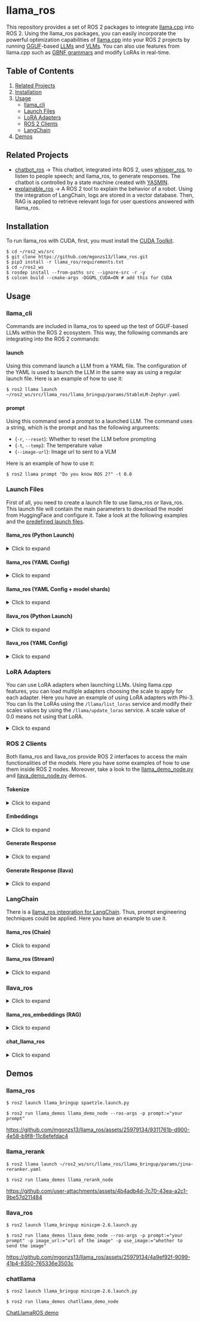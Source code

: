 # llama_ros

This repository provides a set of ROS 2 packages to integrate [llama.cpp](https://github.com/ggerganov/llama.cpp) into ROS 2. Using the llama_ros packages, you can easily incorporate the powerful optimization capabilities of [llama.cpp](https://github.com/ggerganov/llama.cpp) into your ROS 2 projects by running [GGUF](https://github.com/ggerganov/ggml/blob/master/docs/gguf.md)-based [LLMs](https://huggingface.co/models?sort=trending&search=gguf+7b) and [VLMs](https://huggingface.co/models?sort=trending&search=gguf+llava). You can also use features from llama.cpp such as [GBNF grammars](https://github.com/ggerganov/llama.cpp/blob/master/grammars/README.md) and modify LoRAs in real-time.

## Table of Contents

1. [Related Projects](#related-projects)
2. [Installation](#installation)
3. [Usage](#usage)
   - [llama_cli](#llama_cli)
   - [Launch Files](#launch-files)
   - [LoRA Adapters](#lora-adapters)
   - [ROS 2 Clients](#ros-2-clients)
   - [LangChain](#langchain)
4. [Demos](#demos)

## Related Projects

- [chatbot_ros](https://github.com/mgonzs13/chatbot_ros) &rarr; This chatbot, integrated into ROS 2, uses [whisper_ros](https://github.com/mgonzs13/whisper_ros/tree/main), to listen to people speech; and llama_ros, to generate responses. The chatbot is controlled by a state machine created with [YASMIN](https://github.com/uleroboticsgroup/yasmin).
- [explainable_ros](https://github.com/Dsobh/explainable_ROS) &rarr; A ROS 2 tool to explain the behavior of a robot. Using the integration of LangChain, logs are stored in a vector database. Then, RAG is applied to retrieve relevant logs for user questions answered with llama_ros.

## Installation

To run llama_ros with CUDA, first, you must install the [CUDA Toolkit](https://developer.nvidia.com/cuda-toolkit).

```shell
$ cd ~/ros2_ws/src
$ git clone https://github.com/mgonzs13/llama_ros.git
$ pip3 install -r llama_ros/requirements.txt
$ cd ~/ros2_ws
$ rosdep install --from-paths src --ignore-src -r -y
$ colcon build --cmake-args -DGGML_CUDA=ON # add this for CUDA
```

## Usage

### llama_cli

Commands are included in llama_ros to speed up the test of GGUF-based LLMs within the ROS 2 ecosystem. This way, the following commands are integrating into the ROS 2 commands:

#### launch

Using this command launch a LLM from a YAML file. The configuration of the YAML is used to launch the LLM in the same way as using a regular launch file. Here is an example of how to use it:

```shell
$ ros2 llama launch ~/ros2_ws/src/llama_ros/llama_bringup/params/StableLM-Zephyr.yaml
```

#### prompt

Using this command send a prompt to a launched LLM. The command uses a string, which is the prompt and has the following arguments:

- (`-r`, `--reset`): Whether to reset the LLM before prompting
- (`-t`, `--temp`): The temperature value
- (`--image-url`): Image url to sent to a VLM

Here is an example of how to use it:

```shell
$ ros2 llama prompt "Do you know ROS 2?" -t 0.0
```

### Launch Files

First of all, you need to create a launch file to use llama_ros or llava_ros. This launch file will contain the main parameters to download the model from HuggingFace and configure it. Take a look at the following examples and the [predefined launch files](llama_bringup/launch).

#### llama_ros (Python Launch)

<details>
<summary>Click to expand</summary>

```python
from launch import LaunchDescription
from llama_bringup.utils import create_llama_launch


def generate_launch_description():

    return LaunchDescription([
        create_llama_launch(
            n_ctx=2048, # context of the LLM in tokens
            n_batch=8, # batch size in tokens
            n_gpu_layers=0, # layers to load in GPU
            n_threads=1, # threads
            n_predict=2048, # max tokens, -1 == inf

            model_repo="TheBloke/Marcoroni-7B-v3-GGUF", # Hugging Face repo
            model_filename="marcoroni-7b-v3.Q4_K_M.gguf", # model file in repo

            system_prompt_type="alpaca" # system prompt type
        )
    ])
```

```shell
$ ros2 launch llama_bringup marcoroni.launch.py
```

</details>

#### llama_ros (YAML Config)

<details>
<summary>Click to expand</summary>

```yaml
n_ctx: 2048 # context of the LLM in tokens
n_batch: 8 # batch size in tokens
n_gpu_layers: 0 # layers to load in GPU
n_threads: 1 # threads
n_predict: 2048 # max tokens, -1 == inf

model_repo: "cstr/Spaetzle-v60-7b-GGUF" # Hugging Face repo
model_filename: "Spaetzle-v60-7b-q4-k-m.gguf" # model file in repo

system_prompt_type: "Alpaca" # system prompt type
```

```python
import os
from launch import LaunchDescription
from llama_bringup.utils import create_llama_launch_from_yaml
from ament_index_python.packages import get_package_share_directory


def generate_launch_description():
    return LaunchDescription([
        create_llama_launch_from_yaml(os.path.join(
            get_package_share_directory("llama_bringup"), "params", "Spaetzle.yaml"))
    ])
```

```shell
$ ros2 launch llama_bringup spaetzle.launch.py
```

</details>

#### llama_ros (YAML Config + model shards)

<details>
<summary>Click to expand</summary>

```yaml
n_ctx: 2048 # context of the LLM in tokens
n_batch: 8 # batch size in tokens
n_gpu_layers: 0 # layers to load in GPU
n_threads: 1 # threads
n_predict: 2048 # max tokens, -1 == inf

model_repo: "Qwen/Qwen2.5-Coder-7B-Instruct-GGUF" # Hugging Face repo
model_filename: "qwen2.5-coder-7b-instruct-q4_k_m-00001-of-00002.gguf" # model shard file in repo

system_prompt_type: "ChatML" # system prompt type
```

```shell
$ ros2 llama launch Qwen2.yaml
```

</details>

#### llava_ros (Python Launch)

<details>
<summary>Click to expand</summary>

```python
from launch import LaunchDescription
from llama_bringup.utils import create_llama_launch

def generate_launch_description():

    return LaunchDescription([
        create_llama_launch(
            use_llava=True, # enable llava

            n_ctx=8192, # context of the LLM in tokens, use a huge context size to load images
            n_batch=512, # batch size in tokens
            n_gpu_layers=33, # layers to load in GPU
            n_threads=1, # threads
            n_predict=8192, # max tokens, -1 == inf

            model_repo="cjpais/llava-1.6-mistral-7b-gguf", # Hugging Face repo
            model_filename="llava-v1.6-mistral-7b.Q4_K_M.gguf", # model file in repo

            mmproj_repo="cjpais/llava-1.6-mistral-7b-gguf", # Hugging Face repo
            mmproj_filename="mmproj-model-f16.gguf", # mmproj file in repo

            system_prompt_type="mistral" # system prompt type
        )
    ])
```

```shell
$ ros2 launch llama_bringup llava.launch.py
```

</details>

#### llava_ros (YAML Config)

<details>
<summary>Click to expand</summary>

```yaml
use_llava: True # enable llava

n_ctx: 8192 # context of the LLM in tokens use a huge context size to load images
n_batch: 512 # batch size in tokens
n_gpu_layers: 33 # layers to load in GPU
n_threads: 1 # threads
n_predict: 8192 # max tokens -1 : :  inf

model_repo: "cjpais/llava-1.6-mistral-7b-gguf" # Hugging Face repo
model_filename: "llava-v1.6-mistral-7b.Q4_K_M.gguf" # model file in repo

mmproj_repo: "cjpais/llava-1.6-mistral-7b-gguf" # Hugging Face repo
mmproj_filename: "mmproj-model-f16.gguf" # mmproj file in repo

system_prompt_type: "mistral" # system prompt type
```

```python
def generate_launch_description():
    return LaunchDescription([
        create_llama_launch_from_yaml(os.path.join(
            get_package_share_directory("llama_bringup"),
            "params", "llava-1.6-mistral-7b-gguf.yaml"))
    ])
```

```shell
$ ros2 launch llama_bringup llava.launch.py
```

</details>

### LoRA Adapters

You can use LoRA adapters when launching LLMs. Using llama.cpp features, you can load multiple adapters choosing the scale to apply for each adapter. Here you have an example of using LoRA adapters with Phi-3. You can lis the
LoRAs using the `/llama/list_loras` service and modify their scales values by using the `/llama/update_loras` service. A scale value of 0.0 means not using that LoRA.

<details>
<summary>Click to expand</summary>

```yaml
n_ctx: 2048
n_batch: 8
n_gpu_layers: 0
n_threads: 1
n_predict: 2048

model_repo: "bartowski/Phi-3.5-mini-instruct-GGUF"
model_filename: "Phi-3.5-mini-instruct-Q4_K_M.gguf"

lora_adapters:
  - repo: "zhhan/adapter-Phi-3-mini-4k-instruct_code_writing"
    filename: "Phi-3-mini-4k-instruct-adaptor-f16-code_writer.gguf"
    scale: 0.5
  - repo: "zhhan/adapter-Phi-3-mini-4k-instruct_summarization"
    filename: "Phi-3-mini-4k-instruct-adaptor-f16-summarization.gguf"
    scale: 0.5

system_prompt_type: "Phi-3"
```

</details>

### ROS 2 Clients

Both llama_ros and llava_ros provide ROS 2 interfaces to access the main functionalities of the models. Here you have some examples of how to use them inside ROS 2 nodes. Moreover, take a look to the [llama_demo_node.py](llama_demos/llama_demos/llama_demo_node.py) and [llava_demo_node.py](llama_demos/llama_demos/llava_demo_node.py) demos.

#### Tokenize

<details>
<summary>Click to expand</summary>

```python
from rclpy.node import Node
from llama_msgs.srv import Tokenize


class ExampleNode(Node):
    def __init__(self) -> None:
        super().__init__("example_node")

        # create the client
        self.srv_client = self.create_client(Tokenize, "/llama/tokenize")

        # create the request
        req = Tokenize.Request()
        req.prompt = "Example text"

        # call the tokenize service
        self.srv_client.wait_for_service()
        res = self.srv_client.call(req)
        tokens = res.tokens
```

</details>

#### Embeddings

<details>
<summary>Click to expand</summary>

_Remember to launch llama_ros with embedding set to true to be able of generating embeddings with your LLM._

```python
from rclpy.node import Node
from llama_msgs.srv import Embeddings


class ExampleNode(Node):
    def __init__(self) -> None:
        super().__init__("example_node")

        # create the client
        self.srv_client = self.create_client(Embeddings, "/llama/generate_embeddings")

        # create the request
        req = Embeddings.Request()
        req.prompt = "Example text"
        req.normalize = True

        # call the embedding service
        self.srv_client.wait_for_service()
        res = self.srv_client.call(req)
        embeddings = res.embeddings
```

</details>

#### Generate Response

<details>
<summary>Click to expand</summary>

```python
import rclpy
from rclpy.node import Node
from rclpy.action import ActionClient
from llama_msgs.action import GenerateResponse


class ExampleNode(Node):
    def __init__(self) -> None:
        super().__init__("example_node")

        # create the client
        self.action_client = ActionClient(
            self, GenerateResponse, "/llama/generate_response")

        # create the goal and set the sampling config
        goal = GenerateResponse.Goal()
        goal.prompt = self.prompt
        goal.sampling_config.temp = 0.2

        # wait for the server and send the goal
        self.action_client.wait_for_server()
        send_goal_future = self.action_client.send_goal_async(
            goal)

        # wait for the server
        rclpy.spin_until_future_complete(self, send_goal_future)
        get_result_future = send_goal_future.result().get_result_async()

        # wait again and take the result
        rclpy.spin_until_future_complete(self, get_result_future)
        result: GenerateResponse.Result = get_result_future.result().result
```

</details>

#### Generate Response (llava)

<details>
<summary>Click to expand</summary>

```python
import cv2
from cv_bridge import CvBridge

import rclpy
from rclpy.node import Node
from rclpy.action import ActionClient
from llama_msgs.action import GenerateResponse


class ExampleNode(Node):
    def __init__(self) -> None:
        super().__init__("example_node")

        # create a cv bridge for the image
        self.cv_bridge = CvBridge()

        # create the client
        self.action_client = ActionClient(
            self, GenerateResponse, "/llama/generate_response")

        # create the goal and set the sampling config
        goal = GenerateResponse.Goal()
        goal.prompt = self.prompt
        goal.sampling_config.temp = 0.2

        # add your image to the goal
        image = cv2.imread("/path/to/your/image", cv2.IMREAD_COLOR)
        goal.image = self.cv_bridge.cv2_to_imgmsg(image)

        # wait for the server and send the goal
        self.action_client.wait_for_server()
        send_goal_future = self.action_client.send_goal_async(
            goal)

        # wait for the server
        rclpy.spin_until_future_complete(self, send_goal_future)
        get_result_future = send_goal_future.result().get_result_async()

        # wait again and take the result
        rclpy.spin_until_future_complete(self, get_result_future)
        result: GenerateResponse.Result = get_result_future.result().result
```

</details>

### LangChain

There is a [llama_ros integration for LangChain](llama_ros/llama_ros/langchain/). Thus, prompt engineering techniques could be applied. Here you have an example to use it.

#### llama_ros (Chain)

<details>
<summary>Click to expand</summary>

```python
import rclpy
from llama_ros.langchain import LlamaROS
from langchain.prompts import PromptTemplate
from langchain_core.output_parsers import StrOutputParser


rclpy.init()

# create the llama_ros llm for langchain
llm = LlamaROS()

# create a prompt template
prompt_template = "tell me a joke about {topic}"
prompt = PromptTemplate(
    input_variables=["topic"],
    template=prompt_template
)

# create a chain with the llm and the prompt template
chain = prompt | llm | StrOutputParser()

# run the chain
text = chain.invoke({"topic": "bears"})
print(text)

rclpy.shutdown()
```

</details>

#### llama_ros (Stream)

<details>
<summary>Click to expand</summary>

```python
import rclpy
from llama_ros.langchain import LlamaROS
from langchain.prompts import PromptTemplate
from langchain_core.output_parsers import StrOutputParser


rclpy.init()

# create the llama_ros llm for langchain
llm = LlamaROS()

# create a prompt template
prompt_template = "tell me a joke about {topic}"
prompt = PromptTemplate(
    input_variables=["topic"],
    template=prompt_template
)

# create a chain with the llm and the prompt template
chain = prompt | llm | StrOutputParser()

# run the chain
for c in chain.stream({"topic": "bears"}):
    print(c, flush=True, end="")

rclpy.shutdown()
```

</details>

### llava_ros

<details>
<summary>Click to expand</summary>

```python
import rclpy
from llama_ros.langchain import LlamaROS

rclpy.init()

# create the llama_ros llm for langchain
llm = LlamaROS()

# bind the url_image
llm = llm.bind(image_url=image_url).stream("Describe the image")
image_url = "https://upload.wikimedia.org/wikipedia/commons/thumb/d/dd/Gfp-wisconsin-madison-the-nature-boardwalk.jpg/2560px-Gfp-wisconsin-madison-the-nature-boardwalk.jpg"

# run the llm
for c in llm:
    print(c, flush=True, end="")

rclpy.shutdown()

```

</details>

#### llama_ros_embeddings (RAG)

<details>
<summary>Click to expand</summary>

```python
import rclpy
from langchain_community.vectorstores import Chroma
from llama_ros.langchain import LlamaROSEmbeddings


rclpy.init()

# create the llama_ros embeddings for lanchain
embeddings = LlamaROSEmbeddings()

# create a vector database and assign it
db = Chroma(embedding_function=embeddings)

# create the retriever
retriever = db.as_retriever(search_kwargs={"k": 5})

# add your texts
db.add_texts(texts=["your_texts"])

# retrieve documents
docuemnts = retriever.get_relevant_documents("your_query")
print(docuemnts)

rclpy.shutdown()
```

</details>

#### chat_llama_ros

<details>
<summary>Click to expand</summary>

```python
import rclpy
from llama_ros.langchain import ChatLlamaROS
from langchain_core.messages import SystemMessage
from langchain_core.prompts import ChatPromptTemplate, HumanMessagePromptTemplate
from langchain_core.output_parsers import StrOutputParser


rclpy.init()

# create chat
chat = ChatLlamaROS(
    temp=0.2,
    penalty_last_n=8,
)

# create prompt template with messages
prompt = ChatPromptTemplate.from_messages([
    SystemMessage("You are a IA that just asnwer with a single word."),
    HumanMessagePromptTemplate.from_template(template=[
        {"type": "text", "text": "<image>Who is the character in the middle of the image?"},
        {"type": "image_url", "image_url": "{image_url}"}
    ])
])

# create the chain
chain = prompt | chat | StrOutputParser()

# stream and print the LLM output
for text in self.chain.stream({"image_url": "https://pics.filmaffinity.com/Dragon_Ball_Bola_de_Dragaon_Serie_de_TV-973171538-large.jpg"}):
    print(text, end="", flush=True)

print("", end="\n", flush=True)

rclpy.shutdown()
```

</details>

## Demos

### llama_ros

```shell
$ ros2 launch llama_bringup spaetzle.launch.py
```

```shell
$ ros2 run llama_demos llama_demo_node --ros-args -p prompt:="your prompt"
```

<!-- https://user-images.githubusercontent.com/25979134/229344687-9dda3446-9f1f-40ab-9723-9929597a042c.mp4 -->

https://github.com/mgonzs13/llama_ros/assets/25979134/9311761b-d900-4e58-b9f8-11c8efefdac4

### llama_rerank

```shell
$ ros2 llama launch ~/ros2_ws/src/llama_ros/llama_bringup/params/jina-reranker.yaml
```

```shell
$ ros2 run llama_demos llama_rerank_node
```

https://github.com/user-attachments/assets/4b4adb4d-7c70-43ea-a2c1-9be57d211484

### llava_ros

```shell
$ ros2 launch llama_bringup minicpm-2.6.launch.py
```

```shell
$ ros2 run llama_demos llava_demo_node --ros-args -p prompt:="your prompt" -p image_url:="url of the image" -p use_image:="whether to send the image"
```

https://github.com/mgonzs13/llama_ros/assets/25979134/4a9ef92f-9099-41b4-8350-765336e3503c

### chatllama

```shell
$ ros2 launch llama_bringup minicpm-2.6.launch.py
```

```shell
$ ros2 run llama_demos chatllama_demo_node
```

[ChatLlamaROS demo](https://github-production-user-asset-6210df.s3.amazonaws.com/55236157/363094669-c6de124a-4e91-4479-99b6-685fecb0ac20.webm?X-Amz-Algorithm=AWS4-HMAC-SHA256&X-Amz-Credential=AKIAVCODYLSA53PQK4ZA%2F20240830%2Fus-east-1%2Fs3%2Faws4_request&X-Amz-Date=20240830T081232Z&X-Amz-Expires=300&X-Amz-Signature=f937758f4bcbaec7683e46ddb057fb642dc86a33cc8c736fca3b5ce2bf06ddac&X-Amz-SignedHeaders=host&actor_id=55236157&key_id=0&repo_id=622137360)
